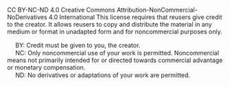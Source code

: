 CC BY-NC-ND 4.0
Creative Commons Attribution-NonCommercial-NoDerivatives 4.0 International
This license requires that reusers give credit to the creator. It allows reusers to copy and distribute the material in any medium or format in unadapted form and for noncommercial purposes only.

<img src="https://chooser-beta.creativecommons.org/img/cc-by.21b728bb.svg" height="15px">
BY: Credit must be given to you, the creator.
<br>
<img src="https://chooser-beta.creativecommons.org/img/cc-nc.218f18fc.svg" height="15px">
NC: Only noncommercial use of your work is permitted.
Noncommercial means not primarily intended for or directed towards commercial advantage or monetary compensation.
<br>
<img src="https://chooser-beta.creativecommons.org/img/cc-nd.de89fdeb.svg" height="15px">
ND: No derivatives or adaptations of your work are permitted.